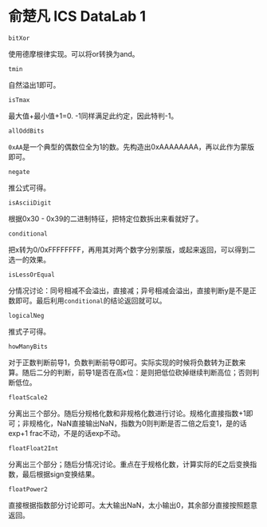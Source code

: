 # 俞楚凡 ICS DataLab 1

`bitXor`

使用德摩根律实现。可以将or转换为and。

`tmin`

自然溢出1即可。

`isTmax`

最大值+最小值+1=0. -1同样满足此约定，因此特判-1。

`allOddBits`

`0xAA`是一个典型的偶数位全为1的数。先构造出0xAAAAAAAA，再以此作为蒙版即可。

`negate`

推公式可得。

`isAsciiDigit`

根据0x30 - 0x39的二进制特征，把特定位数拆出来看就好了。

`conditional`

把x转为0/0xFFFFFFFF，再用其对两个数字分别蒙版，或起来返回，可以得到二选一的效果。

`isLessOrEqual`

分情况讨论：同号相减不会溢出，直接减；异号相减会溢出，直接判断y是不是正数即可。最后利用`conditional`的结论返回就可以。

`logicalNeg`

推式子可得。

`howManyBits`

对于正数判断前导1，负数判断前导0即可。实际实现的时候将负数转为正数来算。随后二分的判断，前导1是否在高x位：是则把低位砍掉继续判断高位；否则判断低位。

`floatScale2`

分离出三个部分。随后分规格化数和非规格化数进行讨论。规格化直接指数+1即可；非规格化，NaN直接输出NaN，指数为0则判断是否二倍之后变1，是的话exp+1 frac不动，不是的话exp不动。

`floatFloat2Int`

分离出三个部分；随后分情况讨论。重点在于规格化数，计算实际的E之后变换指数，最后根据sign变换结果。

`floatPower2`

直接根据指数部分讨论即可。太大输出NaN，太小输出0，其余部分直接按照题意返回。